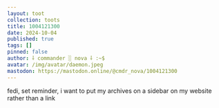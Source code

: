 ```yaml
---
layout: toot
collection: toots
title: 1004121300
date: 2024-10-04
published: true
tags: []
pinned: false
author: ⸸ commander ░ nova ⸸ :~$
avatar: /img/avatar/daemon.jpeg
mastodon: https://mastodon.online/@cmdr_nova/1004121300
---
```


fedi, set reminder, i want to put my archives on a sidebar on my website rather than a link
